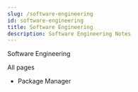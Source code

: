 ```yaml
---
slug: /software-engineering
id: software-engineering
title: Software Engineering
description: Software Engineering Notes
---
```


Software Engineering

All pages

- Package Manager